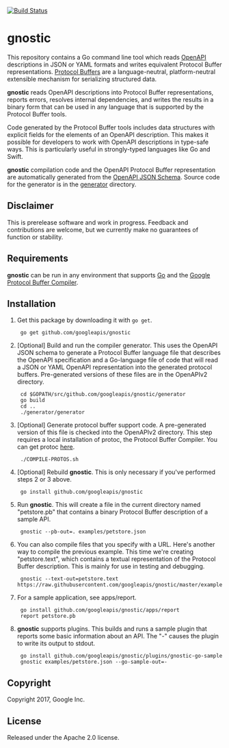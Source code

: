 [![Build Status](https://travis-ci.org/googleapis/gnostic.svg?branch=master)](https://travis-ci.org/googleapis/gnostic)

# gnostic

This repository contains a Go command line tool which reads 
[OpenAPI](https://github.com/OAI/OpenAPI-Specification) 
descriptions in JSON or YAML formats and writes
equivalent Protocol Buffer representations. 
[Protocol Buffers](https://developers.google.com/protocol-buffers/)
are a language-neutral, platform-neutral extensible mechanism 
for serializing structured data.

**gnostic** reads OpenAPI descriptions into 
Protocol Buffer representations, reports errors,
resolves internal dependencies, and writes the results 
in a binary form that can be used in any language that is 
supported by the Protocol Buffer tools.

Code generated by the Protocol Buffer tools includes data
structures with explicit fields for the elements of an OpenAPI
description. This makes it possible for developers to work
with OpenAPI descriptions in type-safe ways. This is 
particularly useful in strongly-typed languages like
Go and Swift.

**gnostic** compilation code and the OpenAPI Protocol Buffer
representation are automatically generated from the 
[OpenAPI JSON Schema](https://github.com/OAI/OpenAPI-Specification/blob/master/schemas/v2.0/schema.json).
Source code for the generator is in the [generator](generator) directory.

## Disclaimer

This is prerelease software and work in progress. Feedback and
contributions are welcome, but we currently make no guarantees of
function or stability.

## Requirements

**gnostic** can be run in any environment that supports [Go](http://golang.org)
and the [Google Protocol Buffer Compiler](https://github.com/google/protobuf).

## Installation

1. Get this package by downloading it with `go get`.

        go get github.com/googleapis/gnostic
  
2. [Optional] Build and run the compiler generator. 
This uses the OpenAPI JSON schema to generate a Protocol Buffer language file 
that describes the OpenAPI specification and a Go-language file of code that 
will read a JSON or YAML OpenAPI representation into the generated protocol 
buffers. Pre-generated versions of these files are in the OpenAPIv2 directory.

        cd $GOPATH/src/github.com/googleapis/gnostic/generator
        go build
        cd ..
        ./generator/generator

3. [Optional] Generate protocol buffer support code. 
A pre-generated version of this file is checked into the OpenAPIv2 directory.
This step requires a local installation of protoc, the Protocol Buffer Compiler.
You can get protoc [here](https://github.com/google/protobuf).

        ./COMPILE-PROTOS.sh

4. [Optional] Rebuild **gnostic**. This is only necessary if you've performed steps
2 or 3 above.

        go install github.com/googleapis/gnostic

5. Run **gnostic**. This will create a file in the current directory named "petstore.pb" that contains a binary
Protocol Buffer description of a sample API.

        gnostic --pb-out=. examples/petstore.json

6. You can also compile files that you specify with a URL. Here's another way to compile the previous 
example. This time we're creating "petstore.text", which contains a textual representation of the
Protocol Buffer description. This is mainly for use in testing and debugging.

        gnostic --text-out=petstore.text https://raw.githubusercontent.com/googleapis/gnostic/master/examples/petstore.json

7. For a sample application, see apps/report.

        go install github.com/googleapis/gnostic/apps/report
        report petstore.pb

8. **gnostic** supports plugins. This builds and runs a sample plugin
that reports some basic information about an API. The "-" causes the plugin to 
write its output to stdout.

        go install github.com/googleapis/gnostic/plugins/gnostic-go-sample
        gnostic examples/petstore.json --go-sample-out=-

## Copyright

Copyright 2017, Google Inc.

## License

Released under the Apache 2.0 license.
